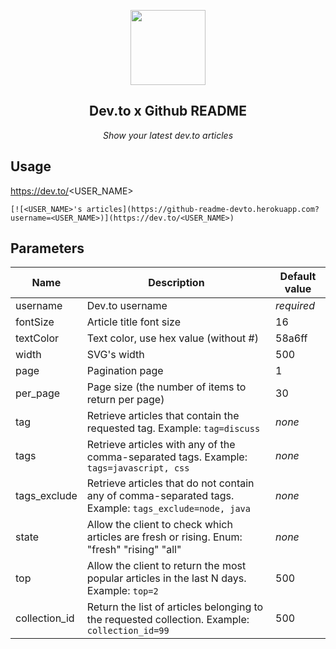 <p align="center">
<img width="120px" src="https://dev-to-uploads.s3.amazonaws.com/uploads/logos/resized_logo_UQww2soKuUsjaOGNB38o.png" />
</p>

<p >
    <h2 align="center">Dev.to x Github README</h2>
    <p align="center">
<em >Show your latest dev.to articles</em>
</p>




## Usage

https://dev.to/<USER_NAME>

```
[![<USER_NAME>'s articles](https://github-readme-devto.herokuapp.com?username=<USER_NAME>)](https://dev.to/<USER_NAME>)
```

## Parameters

| Name          | Description                                                                                           | Default value |
|---------------|-------------------------------------------------------------------------------------------------------|---------------|
| username      | Dev.to username                                                                                       | _required_    |
| fontSize      | Article title font size                                                                               | 16            |
| textColor     | Text color, use hex value (without #)                                                                 | 58a6ff        |
| width         | SVG's width                                                                                           | 500           |
| page          | Pagination page                                                                                       | 1             |
| per_page      | Page size (the number of items to return per page)                                                    | 30            |
| tag           | Retrieve articles that contain the requested tag. Example: `tag=discuss`                              | _none_        |
| tags          | Retrieve articles with any of the comma-separated tags. Example: `tags=javascript, css`               | _none_        |
| tags_exclude  | Retrieve articles that do not contain any of comma-separated tags. Example: `tags_exclude=node, java` | _none_        |
| state         | Allow the client to check which articles are fresh or rising. Enum: "fresh" "rising" "all"            | _none_        |
| top           | Allow the client to return the most popular articles in the last N days. Example: `top=2`             | 500           |
| collection_id | Return the list of articles belonging to the requested collection. Example: `collection_id=99`                          | 500           |

